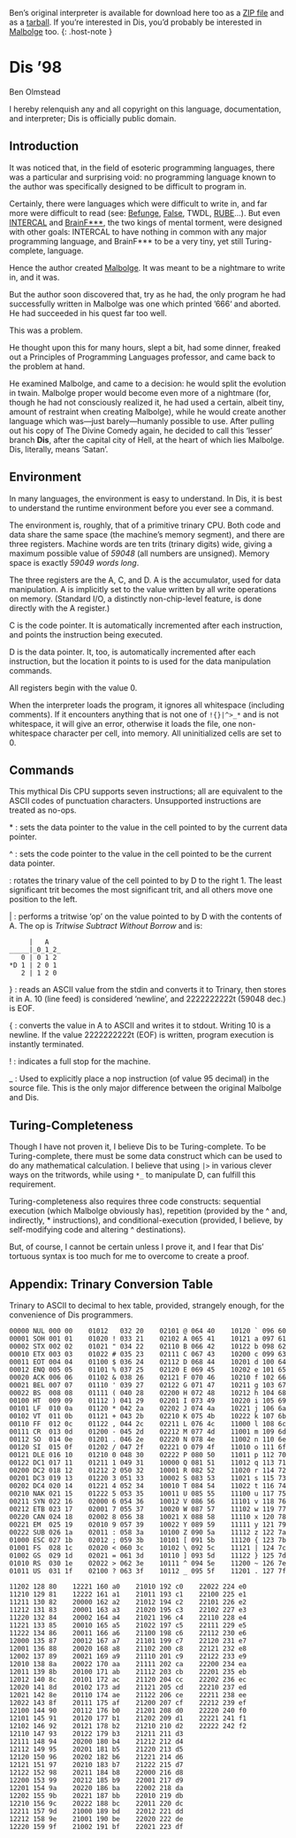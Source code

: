 Ben’s original interpreter is available for download here too as a
[ZIP file](dis.zip "Dis interpreter") and as a
[tarball](dis.tar.gz "Dis interpreter").
If you’re interested in Dis, you’d probably be interested in
[Malbolge](spec.md) too.
{: .host-note }

Dis ’98
=======

Ben Olmstead

I hereby relenquish any and all copyright on this language,
documentation, and interpreter; Dis is officially public domain.

Introduction
------------

It was noticed that, in the field of esoteric programming languages,
there was a particular and surprising void: no programming language
known to the author was specifically designed to be difficult to program
in.

Certainly, there were languages which were difficult to write in, and
far more were difficult to read (see:
[Befunge](http://catseye.tc/projects/befunge93/),
[False](http://strlen.com/false-language), TWDL,
[RUBE](http://catseye.tc/projects/rube/)...). But even
[INTERCAL](http://www.catb.org/~esr/intercal/) and
[BrainF\*\*\*](http://www.muppetlabs.com/~breadbox/bf/), the two kings
of mental torment, were designed with other goals: INTERCAL to have
nothing in common with any major programming language, and BrainF\*\*\*
to be a very tiny, yet still Turing-complete, language.

Hence the author created [Malbolge](spec.md). It was meant to be a
nightmare to write in, and it was.

But the author soon discovered that, try as he had, the only program he
had successfully written in Malbolge was one which printed ’666‘ and
aborted. He had succeeded in his quest far too well.

This was a problem.

He thought upon this for many hours, slept a bit, had some dinner,
freaked out a Principles of Programming Languages professor, and came
back to the problem at hand.

He examined Malbolge, and came to a decision: he would split the
evolution in twain. Malbolge proper would become even more of a
nightmare (for, though he had not consciously realized it, he had used a
certain, albeit tiny, amount of restraint when creating Malbolge), while
he would create another language which was—just barely—humanly possible
to use. After pulling out his copy of The Divine Comedy again, he
decided to call this ‘lesser’ branch **Dis**, after the capital city of
Hell, at the heart of which lies Malbolge. Dis, literally, means
‘Satan’.

Environment
-----------

In many languages, the environment is easy to understand. In Dis, it is
best to understand the runtime environment before you ever see a
command.

The environment is, roughly, that of a primitive trinary CPU. Both code
and data share the same space (the machine’s memory segment), and there
are three registers. Machine words are ten trits (trinary digits) wide,
giving a maximum possible value of *59048* (all numbers are unsigned).
Memory space is exactly *59049 words long*.

The three registers are the A, C, and D. A is the accumulator, used for
data manipulation. A is implicitly set to the value written by all write
operations on memory. (Standard I/O, a distinctly non-chip-level
feature, is done directly with the A register.)

C is the code pointer. It is automatically incremented after each
instruction, and points the instruction being executed.

D is the data pointer. It, too, is automatically incremented after each
instruction, but the location it points to is used for the data
manipulation commands.

All registers begin with the value 0.

When the interpreter loads the program, it ignores all whitespace
(including comments). If it encounters anything that is not one of
`!{}|^>_*` and is not whitespace, it will give an error, otherwise it
loads the file, one non-whitespace character per cell, into memory. All
uninitialized cells are set to 0.

Commands
--------

This mythical Dis CPU supports seven instructions; all are equivalent to
the ASCII codes of punctuation characters. Unsupported instructions are
treated as no-ops.

\*
: sets the data pointer to the value in the cell pointed to by the current
  data pointer.

^
: sets the code pointer to the value in the cell pointed to be the current
  data pointer.

>
: rotates the trinary value of the cell pointed to by D to the right 1.
  The least significant trit becomes the most significant trit, and all
  others move one position to the left.

|
: performs a tritwise ‘op’ on the value pointed to by D with the contents
  of A. The op is *Tritwise Subtract Without Borrow* and is:

```nohighlight
	 |   A
_____|_0_1_2_
   0 | 0 1 2
*D 1 | 2 0 1
   2 | 1 2 0
```

}
: reads an ASCII value from the stdin and converts it to Trinary, then
  stores it in A. 10 (line feed) is considered ‘newline’, and 2222222222t
  (59048 dec.) is EOF.

{
: converts the value in A to ASCII and writes it to stdout. Writing 10 is
  a newline. If the value 2222222222t (EOF) is written, program execution
  is instantly terminated.

!
: indicates a full stop for the machine.

\_
: Used to explicitly place a nop instruction (of value 95 decimal) in the
  source file. This is the only major difference between the original
  Malbolge and Dis.

Turing-Completeness
-------------------

Though I have not proven it, I believe Dis to be Turing-complete. To be
Turing-complete, there must be some data construct which can be used to
do any mathematical calculation. I believe that using `|>` in various
clever ways on the tritwords, while using `*_` to manipulate D, can
fulfill this requirement.

Turing-completeness also requires three code constructs: sequential
execution (which Malbolge obviously has), repetition (provided by the ^
and, indirectly, \* instructions), and conditional-execution (provided,
I believe, by self-modifying code and altering ^ destinations).

But, of course, I cannot be certain unless I prove it, and I fear that
Dis’ tortuous syntax is too much for me to overcome to create a proof.

Appendix: Trinary Conversion Table
----------------------------------

Trinary to ASCII to decimal to hex table, provided, strangely enough,
for the convenience of Dis programmers.

```nohighlight
00000 NUL 000 00    01012   032 20    02101 @ 064 40    10120 ` 096 60
00001 SOH 001 01    01020 ! 033 21    02102 A 065 41    10121 a 097 61
00002 STX 002 02    01021 " 034 22    02110 B 066 42    10122 b 098 62
00010 ETX 003 03    01022 # 035 23    02111 C 067 43    10200 c 099 63
00011 EOT 004 04    01100 $ 036 24    02112 D 068 44    10201 d 100 64
00012 ENQ 005 05    01101 % 037 25    02120 E 069 45    10202 e 101 65
00020 ACK 006 06    01102 & 038 26    02121 F 070 46    10210 f 102 66
00021 BEL 007 07    01110 ' 039 27    02122 G 071 47    10211 g 103 67
00022 BS  008 08    01111 ( 040 28    02200 H 072 48    10212 h 104 68
00100 HT  009 09    01112 ) 041 29    02201 I 073 49    10220 i 105 69
00101 LF  010 0a    01120 * 042 2a    02202 J 074 4a    10221 j 106 6a
00102 VT  011 0b    01121 + 043 2b    02210 K 075 4b    10222 k 107 6b
00110 FF  012 0c    01122 , 044 2c    02211 L 076 4c    11000 l 108 6c
00111 CR  013 0d    01200 - 045 2d    02212 M 077 4d    11001 m 109 6d
00112 SO  014 0e    01201 . 046 2e    02220 N 078 4e    11002 n 110 6e
00120 SI  015 0f    01202 / 047 2f    02221 O 079 4f    11010 o 111 6f
00121 DLE 016 10    01210 0 048 30    02222 P 080 50    11011 p 112 70
00122 DC1 017 11    01211 1 049 31    10000 Q 081 51    11012 q 113 71
00200 DC2 018 12    01212 2 050 32    10001 R 082 52    11020 r 114 72
00201 DC3 019 13    01220 3 051 33    10002 S 083 53    11021 s 115 73
00202 DC4 020 14    01221 4 052 34    10010 T 084 54    11022 t 116 74
00210 NAK 021 15    01222 5 053 35    10011 U 085 55    11100 u 117 75
00211 SYN 022 16    02000 6 054 36    10012 V 086 56    11101 v 118 76
00212 ETB 023 17    02001 7 055 37    10020 W 087 57    11102 w 119 77
00220 CAN 024 18    02002 8 056 38    10021 X 088 58    11110 x 120 78
00221 EM  025 19    02010 9 057 39    10022 Y 089 59    11111 y 121 79
00222 SUB 026 1a    02011 : 058 3a    10100 Z 090 5a    11112 z 122 7a
01000 ESC 027 1b    02012 ; 059 3b    10101 [ 091 5b    11120 { 123 7b
01001 FS  028 1c    02020 < 060 3c    10102 \ 092 5c    11121 | 124 7c
01002 GS  029 1d    02021 = 061 3d    10110 ] 093 5d    11122 } 125 7d
01010 RS  030 1e    02022 > 062 3e    10111 ^ 094 5e    11200 ~ 126 7e
01011 US  031 1f    02100 ? 063 3f    10112 _ 095 5f    11201 . 127 7f

11202 128 80    12221 160 a0    21010 192 c0    22022 224 e0
11210 129 81    12222 161 a1    21011 193 c1    22100 225 e1
11211 130 82    20000 162 a2    21012 194 c2    22101 226 e2
11212 131 83    20001 163 a3    21020 195 c3    22102 227 e3
11220 132 84    20002 164 a4    21021 196 c4    22110 228 e4
11221 133 85    20010 165 a5    21022 197 c5    22111 229 e5
11222 134 86    20011 166 a6    21100 198 c6    22112 230 e6
12000 135 87    20012 167 a7    21101 199 c7    22120 231 e7
12001 136 88    20020 168 a8    21102 200 c8    22121 232 e8
12002 137 89    20021 169 a9    21110 201 c9    22122 233 e9
12010 138 8a    20022 170 aa    21111 202 ca    22200 234 ea
12011 139 8b    20100 171 ab    21112 203 cb    22201 235 eb
12012 140 8c    20101 172 ac    21120 204 cc    22202 236 ec
12020 141 8d    20102 173 ad    21121 205 cd    22210 237 ed
12021 142 8e    20110 174 ae    21122 206 ce    22211 238 ee
12022 143 8f    20111 175 af    21200 207 cf    22212 239 ef
12100 144 90    20112 176 b0    21201 208 d0    22220 240 f0
12101 145 91    20120 177 b1    21202 209 d1    22221 241 f1
12102 146 92    20121 178 b2    21210 210 d2    22222 242 f2
12110 147 93    20122 179 b3    21211 211 d3
12111 148 94    20200 180 b4    21212 212 d4
12112 149 95    20201 181 b5    21220 213 d5
12120 150 96    20202 182 b6    21221 214 d6
12121 151 97    20210 183 b7    21222 215 d7
12122 152 98    20211 184 b8    22000 216 d8
12200 153 99    20212 185 b9    22001 217 d9
12201 154 9a    20220 186 ba    22002 218 da
12202 155 9b    20221 187 bb    22010 219 db
12210 156 9c    20222 188 bc    22011 220 dc
12211 157 9d    21000 189 bd    22012 221 dd
12212 158 9e    21001 190 be    22020 222 de
12220 159 9f    21002 191 bf    22021 223 df
```
